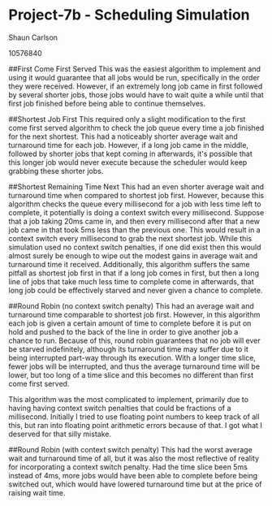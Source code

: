 Project-7b - Scheduling Simulation
===============

Shaun Carlson

10576840


##First Come First Served
This was the easiest algorithm to implement and using it would guarantee that all jobs would
be run, specifically in the order they were received.  However, if an extremely long job came
in first followed by several shorter jobs, those jobs would have to wait quite a while until
that first job finished before being able to continue themselves.

##Shortest Job First
This required only a slight modification to the first come first served algorithm to check the
job queue every time a job finished for the next shortest.  This had a noticeably shorter average
wait and turnaround time for each job.  However, if a long job came in the middle, followed by
shorter jobs that kept coming in afterwards, it's possible that this longer job would never
execute because the scheduler would keep grabbing these shorter jobs.

##Shortest Remaining Time Next
This had an even shorter average wait and turnaround time when compared to shortest job first.
However, because this algorithm checks the queue every millisecond for a job with less time left
to complete, it potentially is doing a context switch every millisecond.  Suppose that a job
taking 20ms came in, and then every millisecond after that a new job came in that took 5ms less
than the previous one.  This would result in a context switch every millisecond to grab the next
shortest job.  While this simulation used no context switch penalties, if one did exist then 
this would almost surely be enough to wipe out the modest gains in average wait and turnaround
time it received.  Additionally, this algorithm suffers the same pitfall as shortest job first
in that if a long job comes in first, but then a long line of jobs that take much less time to
complete come in afterwards, that long job could be effectively starved and never given a chance
to complete.

##Round Robin (no context switch penalty)
This had an average wait and turnaround time comparable to shortest job first.  However, in this 
algorithm each job is given a certain amount of time to complete before it is put on hold and
pushed to the back of the line in order to give another job a chance to run.  Because of this,
round robin guarantees that no job will ever be starved indefinitely, although its turnaround time
may suffer due to it being interrupted part-way through its execution.  With a longer time slice,
fewer jobs will be interrupted, and thus the average turnaround time will be lower, but too long
of a time slice and this becomes no different than first come first served.

This algorithm was the most complicated to implement, primarily due to having having context switch
penalties that could be fractions of a millisecond.  Initially I tried to use floating point numbers
to keep track of all this, but ran into floating point arithmetic errors because of that.  I got
what I deserved for that silly mistake.

##Round Robin (with context switch penalty)
This had the worst average wait and turnaround time of all, but it was also the most reflective
of reality for incorporating a context switch penalty.  Had the time slice been 5ms instead of
4ms, more jobs would have been able to complete before being switched out, which would have lowered
turnaround time but at the price of raising wait time.